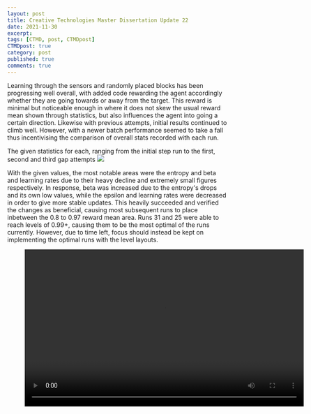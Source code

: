 ```yaml
---
layout: post
title: Creative Technologies Master Dissertation Update 22
date: 2021-11-30
excerpt: 
tags: [CTMD, post, CTMDpost]
CTMDpost: true
category: post
published: true
comments: true
---
```


Learning through the sensors and randomly placed blocks has been progressing well overall, with added code rewarding the agent accordingly whether they are going towards or away from the target. This reward is minimal but noticeable enough in where it does not skew the usual reward mean shown through statistics, but also influences the agent into going a certain direction. Likewise with previous attempts, initial results continued to climb well. However, with a newer batch performance seemed to take a fall thus incentivising the comparison of overall stats recorded with each run. 

The given statistics for each, ranging from the initial step run to the first, second and third gap attempts
<a href="https://i.imgur.com/OOodEkm.png"><img src="https://i.imgur.com/OOodEkm.png"></a>

With the given values, the most notable areas were the entropy and beta and learning rates due to their heavy decline and extremely small figures respectively. In response, beta was increased due to the entropy's drops and its own low values, while the epsilon and learning rates were decreased in order to give more stable updates. This heavily succeeded and verified the changes as beneficial, causing most subsequent runs to place inbetween the 0.8 to 0.97 reward mean area. Runs 31 and 25 were able to reach levels of 0.99+, causing them to be the most optimal of the runs currently. However, due to time left, focus should instead be kept on implementing the optimal runs with the level layouts.

<figure class="video_container">
  <video width="640" height="360" controls="true" allowfullscreen="true">
    <source src="https://zd2horton.github.io/assets/video/30th Nov Stats Change.mp4" type="video/mp4">
  </video>
</figure>